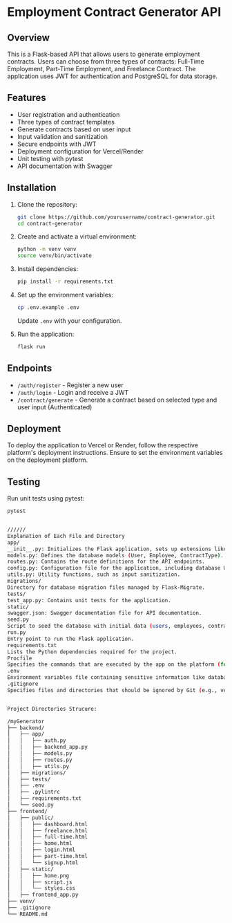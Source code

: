 # Employment Contract Generator API

## Overview
This is a Flask-based API that allows users to generate employment contracts. 
Users can choose from three types of contracts: Full-Time Employment, Part-Time Employment, and Freelance Contract. 
The application uses JWT for authentication and PostgreSQL for data storage.

## Features
- User registration and authentication
- Three types of contract templates
- Generate contracts based on user input
- Input validation and sanitization
- Secure endpoints with JWT
- Deployment configuration for Vercel/Render
- Unit testing with pytest
- API documentation with Swagger

## Installation

1. Clone the repository:
    ```bash
    git clone https://github.com/yourusername/contract-generator.git
    cd contract-generator
    ```

2. Create and activate a virtual environment:
    ```bash
    python -m venv venv
    source venv/bin/activate
    ```

3. Install dependencies:
    ```bash
    pip install -r requirements.txt
    ```

4. Set up the environment variables:
    ```bash
    cp .env.example .env
    ```
   Update `.env` with your configuration.

5. Run the application:
    ```bash
    flask run
    ```

## Endpoints

- `/auth/register` - Register a new user
- `/auth/login` - Login and receive a JWT
- `/contract/generate` - Generate a contract based on selected type and user input (Authenticated)

## Deployment

To deploy the application to Vercel or Render, follow the respective platform's deployment instructions. Ensure to set the environment variables on the deployment platform.

## Testing

Run unit tests using pytest:
```bash
pytest


//////
Explanation of Each File and Directory
app/
__init__.py: Initializes the Flask application, sets up extensions like SQLAlchemy, Migrate, and JWT, and registers the blueprint for routes.
models.py: Defines the database models (User, Employee, ContractType).
routes.py: Contains the route definitions for the API endpoints.
config.py: Configuration file for the application, including database URI and secret keys.
utils.py: Utility functions, such as input sanitization.
migrations/
Directory for database migration files managed by Flask-Migrate.
tests/
test_app.py: Contains unit tests for the application.
static/
swagger.json: Swagger documentation file for API documentation.
seed.py
Script to seed the database with initial data (users, employees, contract types).
run.py
Entry point to run the Flask application.
requirements.txt
Lists the Python dependencies required for the project.
Procfile
Specifies the commands that are executed by the app on the platform (for deployment purposes).
.env
Environment variables file containing sensitive information like database URI and secret keys.
.gitignore
Specifies files and directories that should be ignored by Git (e.g., venv/, .env, __pycache__/).


Project Directories Strucure:

/myGenerator
├── backend/
│   ├── app/       
│   │   ├── auth.py  
│   │   ├── backend_app.py             
│   │   ├── models.py           
│   │   ├── routes.py                 
│   │   ├── utils.py            
│   ├── migrations/             
│   ├── tests/                  
│   ├── .env                           
│   ├── .pylintrc     
│   ├── requirements.txt           
│   └── seed.py                 
├── frontend/                    
│   ├── public/  
│   │   ├── dashboard.html    
│   │   ├── freelance.html       
│   │   ├── full-time.html
│   │   ├── home.html     
│   │   ├── login.html
│   │   ├── part-time.html
│   │   └── signup.html
│   ├── static/
│   │   ├── home.png          
│   │   ├── script.js
│   │   └── styles.css
│   ├── frontend_app.py 
├── venv/
├── .gitignore
└── README.md 
